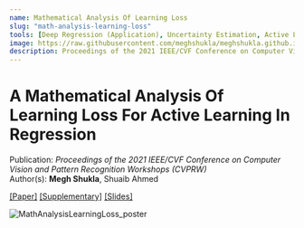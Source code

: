 ```yaml
---
name: Mathematical Analysis Of Learning Loss
slug: "math-analysis-learning-loss"
tools: [Deep Regression (Application), Uncertainty Estimation, Active Learning]
image: https://raw.githubusercontent.com/meghshukla/meghshukla.github.io/master/files/images/LL%2B%2B_CVPRW.jpg
description: Proceedings of the 2021 IEEE/CVF Conference on Computer Vision and Pattern Recognition Workshops (CVPRW)
---
```


# A Mathematical Analysis Of Learning Loss For Active Learning In Regression

Publication: _Proceedings of the 2021 IEEE/CVF Conference on Computer Vision and Pattern Recognition Workshops (CVPRW)_ <br>
Author(s): **Megh Shukla**, Shuaib Ahmed

<a href="https://meghshukla.github.io/files/papers/cvprw/Math_Analysis_LearningLoss.pdf" target="_blank">[Paper]</a>  <a href="https://meghshukla.github.io/files/papers/cvprw/Math_Analysis_LearningLoss-supplementary.pdf" target="_blank">[Supplementary]</a>  <a href="https://meghshukla.github.io/files/papers/cvprw/Math_Analysis_LearningLoss_slides.pdf" target="_blank">[Slides]</a>

![MathAnalysisLearningLoss_poster](https://raw.githubusercontent.com/meghshukla/meghshukla.github.io/master/files/papers/cvprw/Math_Analysis_LearningLoss_poster.png)